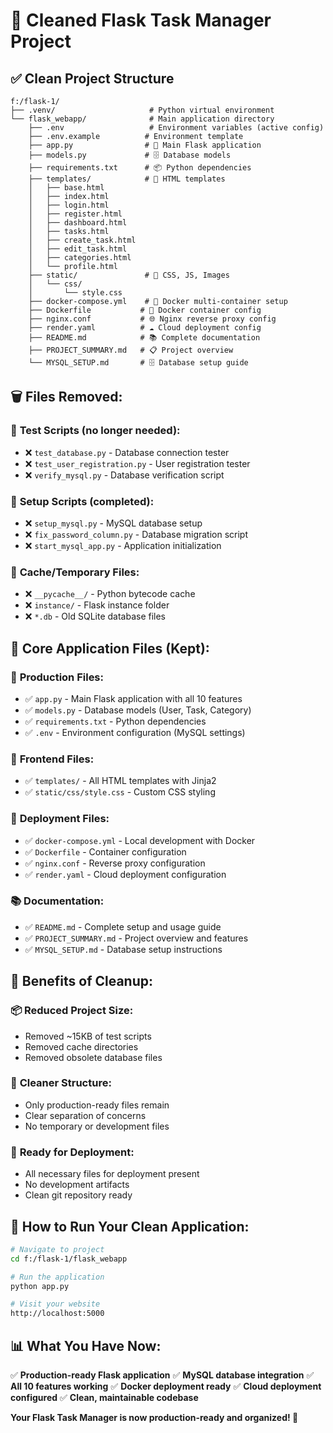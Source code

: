 # 🧹 Cleaned Flask Task Manager Project

## ✅ **Clean Project Structure**

```
f:/flask-1/
├── .venv/                     # Python virtual environment
└── flask_webapp/              # Main application directory
    ├── .env                   # Environment variables (active config)
    ├── .env.example          # Environment template
    ├── app.py                # 🎯 Main Flask application
    ├── models.py             # 🗄️ Database models
    ├── requirements.txt      # 📦 Python dependencies
    ├── templates/            # 🎨 HTML templates
    │   ├── base.html
    │   ├── index.html
    │   ├── login.html
    │   ├── register.html
    │   ├── dashboard.html
    │   ├── tasks.html
    │   ├── create_task.html
    │   ├── edit_task.html
    │   ├── categories.html
    │   └── profile.html
    ├── static/               # 🎨 CSS, JS, Images
    │   └── css/
    │       └── style.css
    ├── docker-compose.yml    # 🐳 Docker multi-container setup
    ├── Dockerfile           # 🐳 Docker container config
    ├── nginx.conf           # 🌐 Nginx reverse proxy config
    ├── render.yaml          # ☁️ Cloud deployment config
    ├── README.md            # 📚 Complete documentation
    ├── PROJECT_SUMMARY.md   # 📋 Project overview
    └── MYSQL_SETUP.md       # 🗄️ Database setup guide
```

## 🗑️ **Files Removed:**

### 🧪 **Test Scripts (no longer needed):**
- ❌ `test_database.py` - Database connection tester
- ❌ `test_user_registration.py` - User registration tester
- ❌ `verify_mysql.py` - Database verification script

### 🔧 **Setup Scripts (completed):**
- ❌ `setup_mysql.py` - MySQL database setup
- ❌ `fix_password_column.py` - Database migration script
- ❌ `start_mysql_app.py` - Application initialization

### 📁 **Cache/Temporary Files:**
- ❌ `__pycache__/` - Python bytecode cache
- ❌ `instance/` - Flask instance folder
- ❌ `*.db` - Old SQLite database files

## 🎯 **Core Application Files (Kept):**

### 🚀 **Production Files:**
- ✅ `app.py` - Main Flask application with all 10 features
- ✅ `models.py` - Database models (User, Task, Category)
- ✅ `requirements.txt` - Python dependencies
- ✅ `.env` - Environment configuration (MySQL settings)

### 🎨 **Frontend Files:**
- ✅ `templates/` - All HTML templates with Jinja2
- ✅ `static/css/style.css` - Custom CSS styling

### 🐳 **Deployment Files:**
- ✅ `docker-compose.yml` - Local development with Docker
- ✅ `Dockerfile` - Container configuration
- ✅ `nginx.conf` - Reverse proxy configuration
- ✅ `render.yaml` - Cloud deployment configuration

### 📚 **Documentation:**
- ✅ `README.md` - Complete setup and usage guide
- ✅ `PROJECT_SUMMARY.md` - Project overview and features
- ✅ `MYSQL_SETUP.md` - Database setup instructions

## 🎉 **Benefits of Cleanup:**

### 📦 **Reduced Project Size:**
- Removed ~15KB of test scripts
- Removed cache directories
- Removed obsolete database files

### 🧹 **Cleaner Structure:**
- Only production-ready files remain
- Clear separation of concerns
- No temporary or development files

### 🚀 **Ready for Deployment:**
- All necessary files for deployment present
- No development artifacts
- Clean git repository ready

## 🎯 **How to Run Your Clean Application:**

```bash
# Navigate to project
cd f:/flask-1/flask_webapp

# Run the application
python app.py

# Visit your website
http://localhost:5000
```

## 📊 **What You Have Now:**

✅ **Production-ready Flask application**
✅ **MySQL database integration**
✅ **All 10 features working**
✅ **Docker deployment ready**
✅ **Cloud deployment configured**
✅ **Clean, maintainable codebase**

**Your Flask Task Manager is now production-ready and organized! 🎉**
